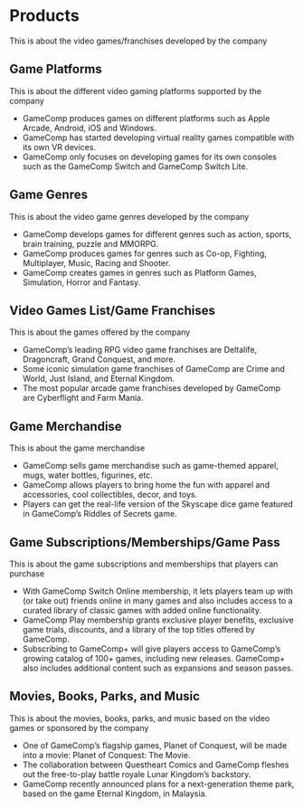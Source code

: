 # Products

This is about the video games/franchises developed by the company

## Game Platforms

This is about the different video gaming platforms supported by the company

- GameComp produces games on different platforms such as Apple Arcade, Android, iOS and Windows.
- GameComp has started developing virtual reality games compatible with its own VR devices.
- GameComp only focuses on developing games for its own consoles such as the GameComp Switch and GameComp Switch Lite.

## Game Genres

This is about the video game genres developed by the company

- GameComp develops games for different genres such as action, sports, brain training, puzzle and MMORPG.
- GameComp produces games for genres such as Co-op, Fighting, Multiplayer, Music, Racing and Shooter.
- GameComp creates games in genres such as Platform Games, Simulation, Horror and Fantasy.

## Video Games List/Game Franchises

This is about the games offered by the company

- GameComp’s leading RPG video game franchises are Deltalife, Dragoncraft, Grand Conquest, and more.
- Some iconic simulation game franchises of GameComp are Crime and World, Just Island, and Eternal Kingdom.
- The most popular arcade game franchises developed by GameComp are Cyberflight and Farm Mania.

## Game Merchandise

This is about the game merchandise

- GameComp sells game merchandise such as game-themed apparel, mugs, water bottles, figurines, etc.
- GameComp allows players to bring home the fun with apparel and accessories, cool collectibles, decor, and toys.
- Players can get the real-life version of the Skyscape dice game featured in GameComp’s Riddles of Secrets game.

## Game Subscriptions/Memberships/Game Pass

This is about the game subscriptions and memberships that players can purchase

- With GameComp Switch Online membership, it lets players team up with (or take out) friends online in many games and also includes access to a curated library of classic games with added online functionality.
- GameComp Play membership grants exclusive player benefits, exclusive game trials, discounts, and a library of the top titles offered by GameComp.
- Subscribing to GameComp+ will give players access to GameComp’s growing catalog of 100+ games, including new releases. GameComp+ also includes additional content such as expansions and season passes.

## Movies, Books, Parks, and Music

This is about the movies, books, parks, and music based on the video games or sponsored by the company

- One of GameComp’s flagship games, Planet of Conquest, will be made into a movie: Planet of Conquest: The Movie.
- The collaboration between Questheart Comics and GameComp fleshes out the free-to-play battle royale Lunar Kingdom’s backstory.
- GameComp recently announced plans for a next-generation theme park, based on the game Eternal Kingdom, in Malaysia.